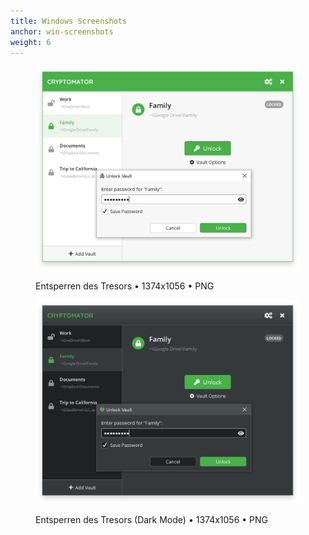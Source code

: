 ```yaml
---
title: Windows Screenshots
anchor: win-screenshots
weight: 6
---
```

<div class="flex flex-wrap -mx-3">
  <div class="w-full px-3 lg:w-1/2">
    <figure class="rounded shadow bg-white text-center p-2 mb-8">
      <a href="/presskit/win-screenshot-1.png"><img class="inline-block mb-2" src="/presskit/win-screenshot-1.png" alt="Entsperren des Tresors"/></a>
      <figcaption>
        <p class="text-sm text-gray-500 mb-0">Entsperren des Tresors • 1374x1056 • PNG</p>
      </figcaption>
    </figure>
  </div>
  <div class="w-full px-3 lg:w-1/2">
    <figure class="rounded shadow bg-white text-center p-2 mb-8">
      <a href="/presskit/win-screenshot-2.png"><img class="inline-block mb-2" src="/presskit/win-screenshot-2.png" alt="Entsperren des Tresors (Dark Mode)"/></a>
      <figcaption>
        <p class="text-sm text-gray-500 mb-0">Entsperren des Tresors (Dark Mode) • 1374x1056 • PNG</p>
      </figcaption>
    </figure>
  </div>
</div>
